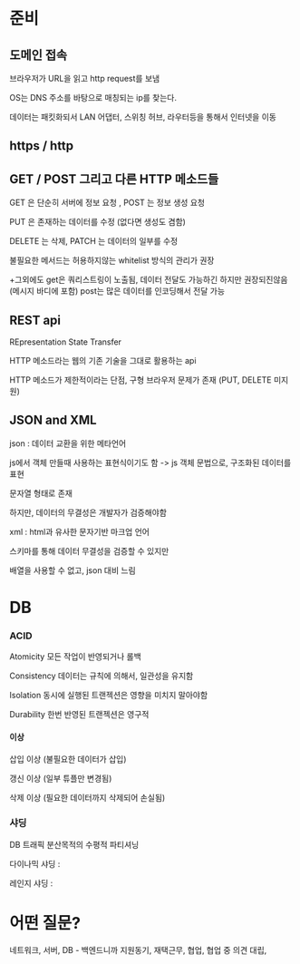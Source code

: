 # 준비

## 도메인 접속

브라우저가 URL을 읽고 http request를 보냄

OS는 DNS 주소를 바탕으로 매칭되는 ip를 찾는다.

데이터는 패킷화되서 LAN 어댑터, 스위칭 허브, 라우터등을 통해서 인터넷을 이동

## https / http


## GET / POST 그리고 다른 HTTP 메소드들 

GET 은 단순히 서버에 정보 요청 , POST 는 정보 생성 요청 

PUT 은 존재하는 데이터를 수정 (없다면 생성도 겸함) 

DELETE 는 삭제, PATCH 는 데이터의 일부를 수정 

불필요한 메서드는 허용하지않는 whitelist 방식의 관리가 권장

+그외에도 get은 쿼리스트링이 노출됨, 데이터 전달도 가능하긴 하지만 권장되진않음 (메시지 바디에 포함)
post는 많은 데이터를 인코딩해서 전달 가능 

## REST api

REpresentation State Transfer

HTTP 메소드라는 웹의 기존 기술을 그대로 활용하는 api

HTTP 메소드가 제한적이라는 단점, 구형 브라우저 문제가 존재 (PUT, DELETE 미지원)

## JSON and XML

json : 데이터 교환을 위한 메타언어 

js에서 객체 만들때 사용하는 표현식이기도 함
-> js 객체 문법으로, 구조화된 데이터를 표현 

문자열 형태로 존재

하지만, 데이터의 무결성은 개발자가 검증해야함 

xml : html과 유사한 문자기반 마크업 언어

스키마를 통해 데이터 무결성을 검증할 수 있지만 

배열을 사용할 수 없고, json 대비 느림

# DB

### ACID

Atomicity 모든 작업이 반영되거나 롤백

Consistency 데이터는 규칙에 의해서, 일관성을 유지함 

Isolation 동시에 실행된 트랜젝션은 영향을 미치지 말아야함

Durability 한번 반영된 트랜젝션은 영구적

#### 이상

삽입 이상 (불필요한 데이터가 삽입)

갱신 이상 (일부 튜플만 변경됨)

삭제 이상 (필요한 데이터까지 삭제되어 손실됨)

### 샤딩

DB 트래픽 분산목적의 수평적 파티셔닝

다이나믹 샤딩 : 

레인지 샤딩 : 
  

# 어떤 질문?
네트워크, 서버, DB - 백엔드니까
지원동기, 재택근무, 협업, 협업 중 의견 대립, 
